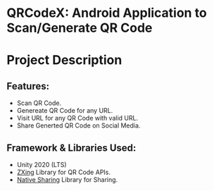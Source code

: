 # QRCodeX: **Android Application to Scan/Generate QR Code**

# Project Description
## Features:
- Scan QR Code.
- Genereate QR Code for any URL.
- Visit URL for any QR Code with valid URL.
- Share Generted QR Code on Social Media.

## Framework & Libraries Used:
- Unity 2020 (LTS)
- [ZXing](https://github.com/zxing/zxing) Library for QR Code APIs.
- [Native Sharing](https://github.com/yasirkula/UnityNativeShare) Library for Sharing.

